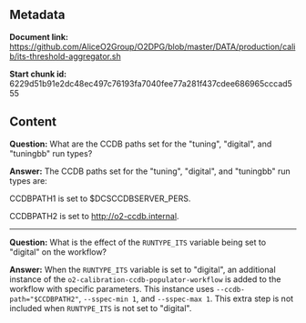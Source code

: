## Metadata

**Document link:** https://github.com/AliceO2Group/O2DPG/blob/master/DATA/production/calib/its-threshold-aggregator.sh

**Start chunk id:** 6229d51b91e2dc48ec497c76193fa7040fee77a281f437cdee686965cccad555

## Content

**Question:** What are the CCDB paths set for the "tuning", "digital", and "tuningbb" run types?

**Answer:** The CCDB paths set for the "tuning", "digital", and "tuningbb" run types are:

CCDBPATH1 is set to $DCSCCDBSERVER_PERS.

CCDBPATH2 is set to http://o2-ccdb.internal.

---

**Question:** What is the effect of the `RUNTYPE_ITS` variable being set to "digital" on the workflow?

**Answer:** When the `RUNTYPE_ITS` variable is set to "digital", an additional instance of the `o2-calibration-ccdb-populator-workflow` is added to the workflow with specific parameters. This instance uses `--ccdb-path="$CCDBPATH2"`, `--sspec-min 1`, and `--sspec-max 1`. This extra step is not included when `RUNTYPE_ITS` is not set to "digital".